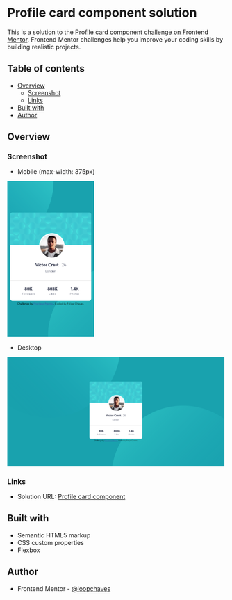 # Profile card component solution

This is a solution to the [Profile card component challenge on Frontend Mentor](https://www.frontendmentor.io/challenges/profile-card-component-cfArpWshJ). Frontend Mentor challenges help you improve your coding skills by building realistic projects. 

## Table of contents

- [Overview](#overview)
  - [Screenshot](#screenshot)
  - [Links](#links)
- [Built with](#built-with)
- [Author](#author)

## Overview

### Screenshot

- Mobile (max-width: 375px)

<img src='https://github.com/loopchaves/challenges/blob/main/src/img/screenshots/profile-card-component-mobile.png' width='200'>

- Desktop

<img src='https://github.com/loopchaves/challenges/blob/main/src/img/screenshots/profile-card-component-desktop.png' width='500'>

### Links

- Solution URL: [Profile card component](https://loopchaves.github.io/challenges/solutions/profile-card-component)

## Built with

- Semantic HTML5 markup
- CSS custom properties
- Flexbox

## Author

- Frontend Mentor - [@loopchaves](https://www.frontendmentor.io/profile/loopchaves)
